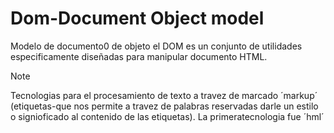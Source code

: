 # Dom-Document Object model
Modelo de documento0 de objeto
el DOM es un conjunto de utilidades especificamente diseñadas para manipular documento HTML.
> [!NOTE]
> Tecnologias para el procesamiento de texto a travez de marcado ´markup´ (etiquetas-que nos permite a travez de palabras reservadas darle un estilo o signioficado al contenido de las etiquetas). La primeratecnologia fue ´hml´ 
